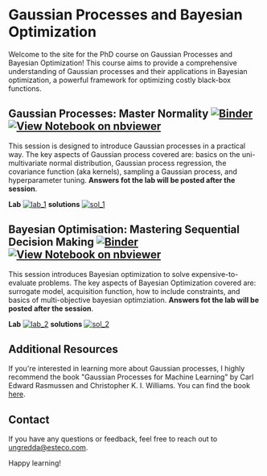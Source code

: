 # Gaussian Processes and Bayesian Optimization

Welcome to the site for the PhD course on Gaussian Processes and Bayesian Optimization! This course aims to provide a comprehensive understanding of Gaussian processes and their applications in Bayesian optimization, a powerful framework for optimizing costly black-box functions.


## Gaussian Processes: Master Normality [![Binder](https://mybinder.org/badge_logo.svg)](https://mybinder.org/v2/gh/JuanUngredda/PhD_course/HEAD?urlpath=%2Fnotebooks%2FGaussian_Processes.ipynb) [![View Notebook on nbviewer](https://img.shields.io/badge/pdf-slides-red)](https://github.com/JuanUngredda/PhD_course/blob/main/slides/Gaussian_processes.pdf) 

This session is designed to introduce Gaussian processes in a practical way. The key aspects of Gaussian process covered are: basics on the uni-multivariate normal distribution, Gaussian process regression, the covariance function (aka kernels), sampling a Gaussian process, and hyperparameter tuning. **Answers fot the lab will be posted after the session**.

**Lab** [![lab_1](https://colab.research.google.com/assets/colab-badge.svg)](https://colab.research.google.com/drive/1-JT5nZmXHOzYBxH6-wTCrHVZUexuJ6BG?#forceEdit=true&sandboxMode=true&usp=sharing) **solutions** [![sol_1](https://colab.research.google.com/assets/colab-badge.svg)](https://colab.research.google.com/drive/1-JT5nZmXHOzYBxH6-wTCrHVZUexuJ6BG#scrollTo=NHTJdi5hn9a2&forceEdit=true&sandboxMode=true&usp=sharing)


## Bayesian Optimisation: Mastering Sequential Decision Making [![Binder](https://mybinder.org/badge_logo.svg)](https://mybinder.org/v2/gh/JuanUngredda/PhD_course/HEAD?urlpath=%2Fnotebooks%2FBayesian_Optimisation.ipynb) [![View Notebook on nbviewer](https://img.shields.io/badge/pdf-slides-red)](https://github.com/JuanUngredda/PhD_course/blob/main/slides/Bayesian%20optimization.pdf) 

This session introduces Bayesian optimization to solve expensive-to-evaluate problems. The key aspects of Bayesian Optimization covered are: surrogate model, acquisition function, how to include constraints, and basics of multi-objective bayesian optimziation. **Answers fot the lab will be posted after the session**.

**Lab**  [![lab_2](https://colab.research.google.com/assets/colab-badge.svg)](https://colab.research.google.com/drive/1d5k-iDqVnMLnETAmL4x4TFxRtRJBrsoa#scrollTo=ntmTUroDGIpg&forceEdit=true&sandboxMode=true&usp=sharing) **solutions** [![sol_2](https://colab.research.google.com/assets/colab-badge.svg)](https://colab.research.google.com/drive/1kDOfEOwpjnUYeBn8lL_Sa6yVxVgUh-S2#scrollTo=PWdb48FMGIpu&forceEdit=true&sandboxMode=true)

## Additional Resources


If you're interested in learning more about Gaussian processes, I highly recommend the book "Gaussian Processes for Machine Learning" by Carl Edward Rasmussen and Christopher K. I. Williams. You can find the book [here](https://gaussianprocess.org/gpml/chapters/RW.pdf).



## Contact

If you have any questions or feedback, feel free to reach out to [ungredda@esteco.com](mailto:ungredda@esteco.com).

Happy learning!
